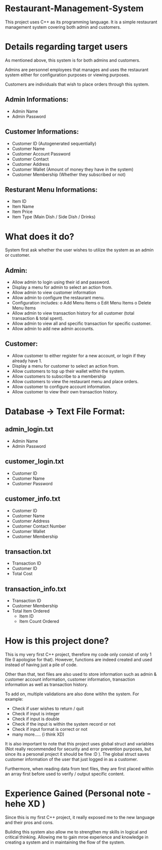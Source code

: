# Restaurant-Management-System
This project uses C++ as its programming language. It is a simple restaurant management system covering both admin and customers.




# Details regarding target users
As mentioned above, this system is for both admins and customers.

Admins are personnel employees that manages and uses the restaurant system either for configuration purposes or viewing purposes.

Customers are individuals that wish to place orders through this system.


## Admin Informations:
- Admin Name
- Admin Password

## Customer Informations:
- Customer ID (Autogenerated sequentially)
- Customer Name
- Customer Account Password
- Customer Contact
- Customer Address
- Customer Wallet (Amount of money they have in the system)
- Customer Membership (Whether they subscribed or not)

## Resturant Menu Informations:
- Item ID
- Item Name
- Item Price
- Item Type (Main Dish / Side Dish / Drinks)






# What does it do?
System first ask whether the user wishes to utilize the system as an admin or customer.

## Admin:
- Allow admin to login using their id and password.
- Display a menu for admin to select an action from.
- Allow admin to view customer information
- Allow admin to configure the restaurant menu.
- Configuration includes:
  o Add Menu Items
  o Edit Menu Items
  o Delete Menu Items
- Allow admin to view transaction history for all customer (total transaction & total spent).
- Allow admin to view all and specific transaction for specific customer.
- Allow admin to add new admin accounts.

## Customer:
- Allow customer to either register for a new account, or login if they already have 1.
- Display a menu for customer to select an action from.
- Allow customers to top up their wallet within the system.
- Allow customers to subscribe to a membership
- Allow customers to view the restaurant menu and place orders.
- Allow customer to configure account information.
- Allow customer to view their own transaction history.






# Database -> Text File Format:
## admin_login.txt
- Admin Name
- Admin Password



## customer_login.txt
- Customer ID
- Customer Name
- Customer Password



## customer_info.txt
- Customer ID
- Customer Name
- Customer Address
- Customer Contact Number
- Customer Wallet
- Customer Membership



## transaction.txt
- Transaction ID
- Customer ID
- Total Cost



## transaction_info.txt
- Transaction ID
- Customer Membership
- Total Item Ordered
  - Item ID
  - Item Count Ordered






# How is this project done?
This is my very first C++ project, therefore my code only consist of only 1 file (I apologise for that). However, functions are indeed created and used instead of having just a pile of code. 

Other than that, text files are also used to store information such as admin & customer account information, customer information, transaction information as well as transaction history.

To add on, multiple validations are also done witihn the system. For example:
- Check if user wishes to return / quit
- Check if input is integer
- Check if input is double
- Check if the input is within the system record or not
- Check if input format is correct or not
- many more..... {i think XD)

It is also important to note that this project uses global struct and variables (Not really recommended for security and error prevention purposes, but since its a personal project it should be fine :D ). The global struct saves customer information of the user that just logged in as a customer. 

Furthermore, when reading data from text files, they are first placed within an array first before used to verify / output specific content.







# Experience Gained (Personal note - hehe XD )
Since this is my first C++ project, it really exposed me to the new language and their pros and cons.

Building this system also allow me to strengthen my skills in logical and critical thinking. Allowing me to gain mroe experience and knowledge in creating a system and in maintaining the flow of the system.
